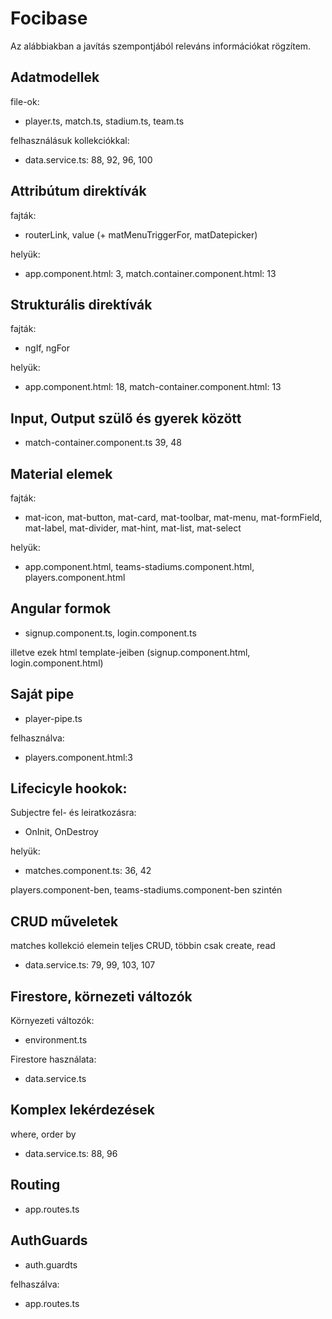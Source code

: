 # Focibase

Az alábbiakban a javítás szempontjából releváns információkat rögzítem.

## Adatmodellek

file-ok:

- player.ts, match.ts, stadium.ts, team.ts

felhasználásuk kollekciókkal:

- data.service.ts: 88, 92, 96, 100

## Attribútum direktívák

fajták:

- routerLink, value (+ matMenuTriggerFor, matDatepicker)

helyük:

- app.component.html: 3, match.container.component.html: 13

## Strukturális direktívák

fajták:

- ngIf, ngFor

helyük:

- app.component.html: 18, match-container.component.html: 13

## Input, Output szülő és gyerek között

- match-container.component.ts 39, 48

## Material elemek

fajták:

- mat-icon, mat-button, mat-card, mat-toolbar, mat-menu, mat-formField, mat-label, mat-divider, mat-hint, mat-list, mat-select

helyük:

- app.component.html, teams-stadiums.component.html, players.component.html

## Angular formok

- signup.component.ts, login.component.ts

illetve ezek html template-jeiben (signup.component.html, login.component.html)

## Saját pipe

- player-pipe.ts

felhasználva:

- players.component.html:3

## Lifecicyle hookok:

Subjectre fel- és leiratkozásra:

- OnInit, OnDestroy

helyük:

- matches.component.ts: 36, 42

players.component-ben, teams-stadiums.component-ben szintén

## CRUD műveletek

matches kollekció elemein teljes CRUD, többin csak create, read

- data.service.ts: 79, 99, 103, 107

## Firestore, körnezeti változók

Környezeti változók:

- environment.ts

Firestore használata:

- data.service.ts

## Komplex lekérdezések

where, order by

- data.service.ts: 88, 96

## Routing 

- app.routes.ts

## AuthGuards

- auth.guardts

felhaszálva:

- app.routes.ts